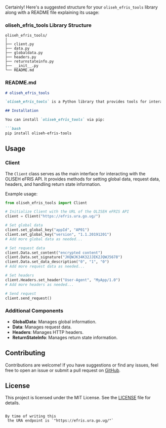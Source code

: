 Certainly! Here's a suggested structure for your `oliseh_efris_tools` library along with a README file explaining its usage:

### oliseh_efris_tools Library Structure

```
oliseh_efris_tools/
│
├── client.py
├── data.py
├── globaldata.py
├── headers.py
├── returnstateinfo.py
├── __init__.py
└── README.md
```

### README.md

```markdown
# oliseh_efris_tools

`oliseh_efris_tools` is a Python library that provides tools for interacting with the OLISEH eFRIS (Electronic Fiscal Receipting and Invoicing System) API. It offers functionalities for managing global data, request data, headers, and return state information.

## Installation

You can install `oliseh_efris_tools` via pip:

```bash
pip install oliseh-efris-tools
```

## Usage

### Client

The `Client` class serves as the main interface for interacting with the OLISEH eFRIS API. It provides methods for setting global data, request data, headers, and handling return state information.

Example usage:

```python
from oliseh_efris_tools import Client

# Initialize Client with the URL of the OLISEH eFRIS API
client = Client("https://efris.ura.go.ug/")

# Set global data
client.set_global_key("appId", "AP01")
client.set_global_key("version", "1.1.20191201")
# Add more global data as needed...

# Set request data
client.Data.set_content("encrypted content")
client.Data.set_signature("JKQWJK34K32JJEK2JQWJ5678")
client.Data.set_data_description("0", "1", "0")
# Add more request data as needed...

# Set headers
client.Headers.set_header("User-Agent", "MyApp/1.0")
# Add more headers as needed...

# Send request
client.send_request()
```

### Additional Components

- **GlobalData**: Manages global information.
- **Data**: Manages request data.
- **Headers**: Manages HTTP headers.
- **ReturnStateInfo**: Manages return state information.

## Contributing

Contributions are welcome! If you have suggestions or find any issues, feel free to open an issue or submit a pull request on [GitHub](https://github.com/your-username/oliseh_efris_tools).

## License

This project is licensed under the MIT License. See the [LICENSE](LICENSE) file for details.
```

By time of writing this
 the URA endpoint is `"https://efris.ura.go.ug/"` 